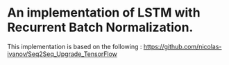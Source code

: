 # An implementation of LSTM with Recurrent Batch Normalization.

This implementation is based on the following : https://github.com/nicolas-ivanov/Seq2Seq_Upgrade_TensorFlow
